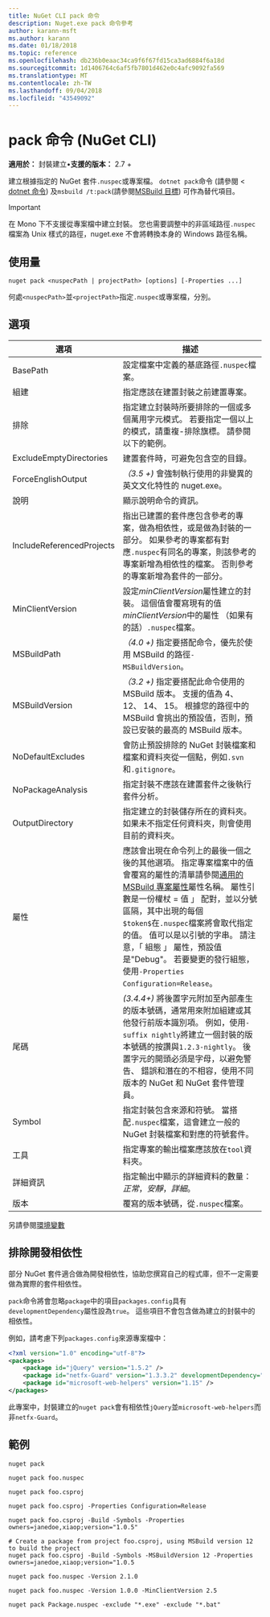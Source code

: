 ```yaml
---
title: NuGet CLI pack 命令
description: Nuget.exe pack 命令參考
author: karann-msft
ms.author: karann
ms.date: 01/18/2018
ms.topic: reference
ms.openlocfilehash: db236b0eaac34ca9f6f67fd15ca3ad6884f6a18d
ms.sourcegitcommit: 1d1406764c6af5fb7801d462e0c4afc9092fa569
ms.translationtype: MT
ms.contentlocale: zh-TW
ms.lasthandoff: 09/04/2018
ms.locfileid: "43549092"
---
```

# <a name="pack-command-nuget-cli"></a>pack 命令 (NuGet CLI)

**適用於：** 封裝建立&bullet;**支援的版本：** 2.7 +

建立根據指定的 NuGet 套件`.nuspec`或專案檔。 `dotnet pack`命令 (請參閱 < [dotnet 命令](dotnet-Commands.md)) 及`msbuild /t:pack`(請參閱[MSBuild 目標](../reference/msbuild-targets.md)) 可作為替代項目。

> [!Important]
> 在 Mono 下不支援從專案檔中建立封裝。 您也需要調整中的非區域路徑`.nuspec`檔案為 Unix 樣式的路徑，nuget.exe 不會將轉換本身的 Windows 路徑名稱。

## <a name="usage"></a>使用量

```cli
nuget pack <nuspecPath | projectPath> [options] [-Properties ...]
```

何處`<nuspecPath>`並`<projectPath>`指定`.nuspec`或專案檔，分別。

## <a name="options"></a>選項

| 選項 | 描述 |
| --- | --- |
| BasePath | 設定檔案中定義的基底路徑`.nuspec`檔案。 |
| 組建 | 指定應該在建置封裝之前建置專案。 |
| 排除 | 指定建立封裝時所要排除的一個或多個萬用字元模式。 若要指定一個以上的模式，請重複-排除旗標。 請參閱以下的範例。 |
| ExcludeEmptyDirectories | 建置套件時，可避免包含空的目錄。 |
| ForceEnglishOutput | *（3.5 +)* 會強制執行使用的非變異的英文文化特性的 nuget.exe。 |
| 說明 | 顯示說明命令的資訊。 |
| IncludeReferencedProjects | 指出已建置的套件應包含參考的專案，做為相依性，或是做為封裝的一部分。 如果參考的專案都有對應`.nuspec`有同名的專案，則該參考的專案新增為相依性的檔案。 否則參考的專案新增為套件的一部分。 |
| MinClientVersion | 設定*minClientVersion*屬性建立的封裝。 這個值會覆寫現有的值*minClientVersion*中的屬性 （如果有的話）`.nuspec`檔案。 |
| MSBuildPath | *（4.0 +)* 指定要搭配命令，優先於使用 MSBuild 的路徑`-MSBuildVersion`。 |
| MSBuildVersion | *（3.2 +)* 指定要搭配此命令使用的 MSBuild 版本。 支援的值為 4、 12、 14、 15。 根據您的路徑中的 MSBuild 會挑出的預設值，否則，預設已安裝的最高的 MSBuild 版本。 |
| NoDefaultExcludes | 會防止預設排除的 NuGet 封裝檔案和檔案和資料夾從一個點，例如`.svn`和`.gitignore`。 |
| NoPackageAnalysis | 指定封裝不應該在建置套件之後執行套件分析。 |
| OutputDirectory | 指定建立的封裝儲存所在的資料夾。 如果未不指定任何資料夾，則會使用目前的資料夾。 |
| 屬性 | 應該會出現在命令列上的最後一個之後的其他選項。 指定專案檔案中的值會覆寫的屬性的清單請參閱[通用的 MSBuild 專案屬性](/visualstudio/msbuild/common-msbuild-project-properties)屬性名稱。 屬性引數是一份權杖 = 值 」 配對，並以分號區隔，其中出現的每個`$token$`在`.nuspec`檔案將會取代指定的值。 值可以是以引號的字串。 請注意，「 組態 」 屬性，預設值是"Debug"。 若要變更的發行組態，使用`-Properties Configuration=Release`。 |
| 尾碼 | *(3.4.4+)* 將後置字元附加至內部產生的版本號碼，通常用來附加組建或其他發行前版本識別項。 例如，使用`-suffix nightly`將建立一個封裝的版本號碼的按讚與`1.2.3-nightly`。 後置字元的開頭必須是字母，以避免警告、 錯誤和潛在的不相容，使用不同版本的 NuGet 和 NuGet 套件管理員。 |
| Symbol | 指定封裝包含來源和符號。 當搭配`.nuspec`檔案，這會建立一般的 NuGet 封裝檔案和對應的符號套件。 |
| 工具 | 指定專案的輸出檔案應該放在`tool`資料夾。 |
| 詳細資訊 | 指定輸出中顯示的詳細資料的數量：*正常*，*安靜*，*詳細*。 |
| 版本 | 覆寫的版本號碼，從`.nuspec`檔案。 |

另請參閱[環境變數](cli-ref-environment-variables.md)

## <a name="excluding-development-dependencies"></a>排除開發相依性

部分 NuGet 套件適合做為開發相依性，協助您撰寫自己的程式庫，但不一定需要做為實際的套件相依性。

`pack`命令將會忽略`package`中的項目`packages.config`具有`developmentDependency`屬性設為`true`。 這些項目不會包含做為建立的封裝中的相依性。

例如，請考慮下列`packages.config`來源專案檔中：

```xml
<?xml version="1.0" encoding="utf-8"?>
<packages>
    <package id="jQuery" version="1.5.2" />
    <package id="netfx-Guard" version="1.3.3.2" developmentDependency="true" />
    <package id="microsoft-web-helpers" version="1.15" />
</packages>
```

此專案中，封裝建立的`nuget pack`會有相依性`jQuery`並`microsoft-web-helpers`而非`netfx-Guard`。

## <a name="examples"></a>範例

```cli
nuget pack

nuget pack foo.nuspec

nuget pack foo.csproj

nuget pack foo.csproj -Properties Configuration=Release

nuget pack foo.csproj -Build -Symbols -Properties owners=janedoe,xiaop;version="1.0.5"

# Create a package from project foo.csproj, using MSBuild version 12 to build the project
nuget pack foo.csproj -Build -Symbols -MSBuildVersion 12 -Properties owners=janedoe,xiaop;version="1.0.5

nuget pack foo.nuspec -Version 2.1.0

nuget pack foo.nuspec -Version 1.0.0 -MinClientVersion 2.5

nuget pack Package.nuspec -exclude "*.exe" -exclude "*.bat"
```
